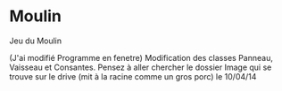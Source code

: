 Moulin
======

Jeu du Moulin

(J'ai modifié Programme en fenetre)
Modification des classes Panneau, Vaisseau et Consantes.
Pensez à aller chercher le dossier Image qui se trouve sur le drive (mit à la racine comme un gros porc)
le 10/04/14
